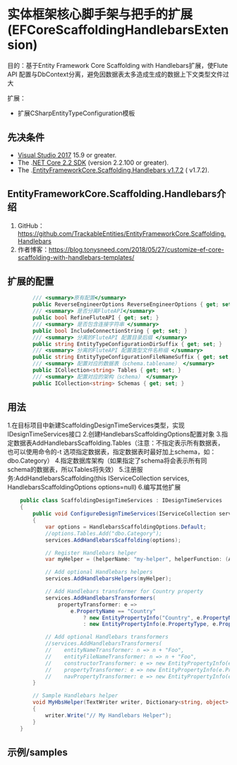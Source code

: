 # 实体框架核心脚手架与把手的扩展(EFCoreScaffoldingHandlebarsExtension)
目的：基于Entity Framework Core Scaffolding with Handlebars扩展，使Flute API 配置与DbContext分离，避免因数据表太多造成生成的数据上下文类型文件过大

扩展：
- 扩展CSharpEntityTypeConfiguration模板
 
## 先决条件

- [Visual Studio 2017](https://www.visualstudio.com/downloads/) 15.9 or greater.
- The .[NET Core 2.2 SDK](https://www.microsoft.com/net/download/core) (version 2.2.100 or greater).
- The .[EntityFrameworkCore.Scaffolding.Handlebars v1.7.2](https://github.com/TrackableEntities/EntityFrameworkCore.Scaffolding.Handlebars) ( v1.7.2).

## EntityFrameworkCore.Scaffolding.Handlebars介绍

1. GitHub：https://github.com/TrackableEntities/EntityFrameworkCore.Scaffolding.Handlebars
2. 作者博客：https://blog.tonysneed.com/2018/05/27/customize-ef-core-scaffolding-with-handlebars-templates/

## 扩展的配置

```csharp
        /// <summary>原有配置</summary>
        public ReverseEngineerOptions ReverseEngineerOptions { get; set; }
        /// <summary> 是否分离FluteAPI</summary>
        public bool RefineFluteAPI { get; set; }
        /// <summary> 是否包含连接字符串 </summary>
        public bool IncludeConnectionString { get; set; }
        /// <summary> 分离的FluteAPI 配置目录后缀 </summary>
        public string EntityTypeConfigurationDirSuffix { get; set; }
        /// <summary> 分离的FluteAPI 配置类型文件名称缀 </summary>
        public string EntityTypeConfigurationFileNameSuffix { get; set; }
        /// <summary> 配置对应的数据表（schema.tablename） </summary>
        public ICollection<string> Tables { get; set; }
        /// <summary> 配置对应的架构（schema） </summary>
        public ICollection<string> Schemas { get; set; }
```

## 用法
1.在目标项目中新建ScaffoldingDesignTimeServices类型，实现IDesignTimeServices接口
2.创建HandlebarsScaffoldingOptions配置对象
3.指定数据表AddHandlebarsScaffolding.Tables（注意：不指定表示所有数据表，也可以使用命令的-t 选项指定数据表，指定数据表时最好加上schema，如：dbo.Category）
4.指定数据库架构（如果指定了schema将会表示所有同schema的数据表，所以Tables将失效）
5.注册服务:AddHandlebarsScaffolding(this IServiceCollection services, HandlebarsScaffoldingOptions options=null)
6.编写其他扩展
```csharp
    public class ScaffoldingDesignTimeServices : IDesignTimeServices
    {
        public void ConfigureDesignTimeServices(IServiceCollection services)
        {
            var options = HandlebarsScaffoldingOptions.Default;
            //options.Tables.Add("dbo.Category");
            services.AddHandlebarsScaffolding(options);

            // Register Handlebars helper
            var myHelper = (helperName: "my-helper", helperFunction: (Action<TextWriter, Dictionary<string, object>, object[]>)MyHbsHelper);

            // Add optional Handlebars helpers
            services.AddHandlebarsHelpers(myHelper);

            // Add Handlebars transformer for Country property
            services.AddHandlebarsTransformers(
                propertyTransformer: e =>
                    e.PropertyName == "Country"
                        ? new EntityPropertyInfo("Country", e.PropertyName)
                        : new EntityPropertyInfo(e.PropertyType, e.PropertyName));

            // Add optional Handlebars transformers
            //services.AddHandlebarsTransformers(
            //    entityNameTransformer: n => n + "Foo",
            //    entityFileNameTransformer: n => n + "Foo",
            //    constructorTransformer: e => new EntityPropertyInfo(e.PropertyType + "Foo", e.PropertyName + "Foo"),
            //    propertyTransformer: e => new EntityPropertyInfo(e.PropertyType, e.PropertyName + "Foo"),
            //    navPropertyTransformer: e => new EntityPropertyInfo(e.PropertyType + "Foo", e.PropertyName + "Foo"));
        }

        // Sample Handlebars helper
        void MyHbsHelper(TextWriter writer, Dictionary<string, object> context, object[] parameters)
        {
            writer.Write("// My Handlebars Helper");
        }
    }
```

## 示例/samples
